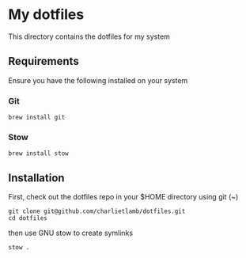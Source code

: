 # My dotfiles

This directory contains the dotfiles for my system

## Requirements

Ensure you have the following installed on your system

### Git

```
brew install git
```

### Stow

```
brew install stow
```

## Installation

First, check out the dotfiles repo in your $HOME directory using git (~)

```
git clone git@github.com/charlietlamb/dotfiles.git
cd dotfiles
```

then use GNU stow to create symlinks

```
stow .
```
